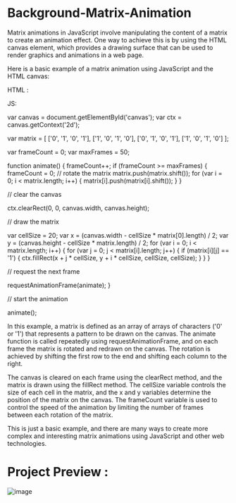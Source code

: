 # Background-Matrix-Animation
Matrix animations in JavaScript involve manipulating the content of a matrix to create an animation effect. One way to achieve this is by using the HTML canvas element, which provides a drawing surface that can be used to render graphics and animations in a web page. 

Here is a basic example of a matrix animation using JavaScript and the HTML canvas:

HTML :

<canvas id="canvas" width="500" height="500"></canvas>

JS:

var canvas = document.getElementById('canvas');
var ctx = canvas.getContext('2d');

var matrix = [
  ['0', '1', '0', '1'],
  ['1', '0', '1', '0'],
  ['0', '1', '0', '1'],
  ['1', '0', '1', '0']
];

var frameCount = 0;
var maxFrames = 50;

function animate() {
  frameCount++;
  if (frameCount >= maxFrames) {
    frameCount = 0;
    // rotate the matrix
    matrix.push(matrix.shift());
    for (var i = 0; i < matrix.length; i++) {
      matrix[i].push(matrix[i].shift());
    }
  }

  // clear the canvas

  ctx.clearRect(0, 0, canvas.width, canvas.height);

  // draw the matrix

  var cellSize = 20;
  var x = (canvas.width - cellSize * matrix[0].length) / 2;
  var y = (canvas.height - cellSize * matrix.length) / 2;
  for (var i = 0; i < matrix.length; i++) {
    for (var j = 0; j < matrix[i].length; j++) {
      if (matrix[i][j] == '1') {
        ctx.fillRect(x + j * cellSize, y + i * cellSize, cellSize, cellSize);
      }
    }
  }

  // request the next frame

  requestAnimationFrame(animate);
}

// start the animation

animate();


In this example, a matrix is defined as an array of arrays of characters ('0' or '1') that represents a pattern to be drawn on the canvas. The animate function is called repeatedly using requestAnimationFrame, and on each frame the matrix is rotated and redrawn on the canvas. The rotation is achieved by shifting the first row to the end and shifting each column to the right.

The canvas is cleared on each frame using the clearRect method, and the matrix is drawn using the fillRect method. The cellSize variable controls the size of each cell in the matrix, and the x and y variables determine the position of the matrix on the canvas. The frameCount variable is used to control the speed of the animation by limiting the number of frames between each rotation of the matrix.

This is just a basic example, and there are many ways to create more complex and interesting matrix animations using JavaScript and other web technologies.

# Project Preview :
![image](https://user-images.githubusercontent.com/121975087/219956993-090ea9cf-6d32-4bc4-9e8d-0e4da8a48033.png)

